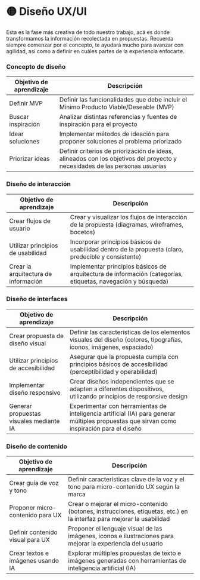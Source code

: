 # 🟡 Diseño UX/UI

Esta es la fase más creativa de todo nuestro trabajo, acá es donde transformamos la información recolectada en propuestas. Recuerda siempre comenzar por el concepto, te ayudará mucho para avanzar con agilidad, así como a definir en cuáles partes de la experiencia enfocarte.

### Concepto de diseño

| Objetivo de aprendizaje | Descripción                                                                                                                 |
| ----------------------- | --------------------------------------------------------------------------------------------------------------------------- |
| Definir MVP             | Definir las funcionalidades que debe incluir el Mínimo Producto Viable/Deseable (MVP)                                       |
| Buscar inspiración      | Analizar distintas referencias y fuentes de inspiración para el proyecto                                                    |
| Idear soluciones        | Implementar métodos de ideación para proponer soluciones al problema priorizado                                             |
| Priorizar ideas         | Definir criterios de priorización de ideas, alineados con los objetivos del proyecto y necesidades de las personas usuarias |



### Diseño de interacción

| Objetivo de aprendizaje              | Descripción                                                                                                  |
| ------------------------------------ | ------------------------------------------------------------------------------------------------------------ |
| Crear flujos de usuario              | Crear y visualizar los flujos de interacción de la propuesta (diagramas, wireframes, bocetos)                |
| Utilizar principios de usabilidad    | Incorporar principios básicos de usabilidad dentro de la propuesta (claro, predecible y consistente)         |
| Crear la arquitectura de información | Implementar principios básicos de arquitectura de información (categorías, etiquetas, navegación y búsqueda) |



### Diseño de interfaces

| Objetivo de aprendizaje                 | Descripción                                                                                                                                |
| --------------------------------------- | ------------------------------------------------------------------------------------------------------------------------------------------ |
| Crear propuesta de diseño visual        | Definir las características de los elementos visuales del diseño (colores, tipografías, íconos, imágenes, espaciado)                       |
| Utilizar principios de accesibilidad    | Asegurar que la propuesta cumpla con principios básicos de accesibilidad (perceptibilidad y operabilidad)                                  |
| Implementar diseño responsivo           | Crear diseños independientes que se adapten a diferentes dispositivos, utilizando principios de responsive design                          |
| Generar propuestas visuales mediante IA | Experimentar con herramientas de inteligencia artificial (IA) para generar múltiples propuestas que sirvan como inspiración para el diseño |



### Diseño de contenido

| Objetivo de aprendizaje           | Descripción                                                                                                            |
| --------------------------------- | ---------------------------------------------------------------------------------------------------------------------- |
| Crear guía de voz y tono          | Definir características clave de la voz y el tono para micro-contenido UX según la marca                               |
| Proponer micro-contenido para UX  | Crear o mejorar el micro-contenido (botones, instrucciones, etiquetas, etc.) en la interfaz para mejorar la usabilidad |
| Definir contenido visual para UX  | Proponer el lenguaje visual de las imágenes, iconos e ilustraciones para mejorar la experiencia del usuario            |
| Crear textos e imágenes usando IA | Explorar múltiples propuestas de texto e imágenes generadas con herramientas de inteligencia artificial (IA)           |
